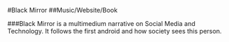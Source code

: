 #Black Mirror
##Music/Website/Book

###Black Mirror is a multimedium narrative on Social Media and Technology. It follows the first android and how society sees this person.
